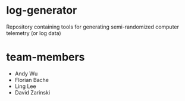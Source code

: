 # log-generator
Repository containing tools for generating semi-randomized computer telemetry (or log data)

# team-members
- Andy Wu
- Florian Bache
- Ling Lee
- David Zarinski
